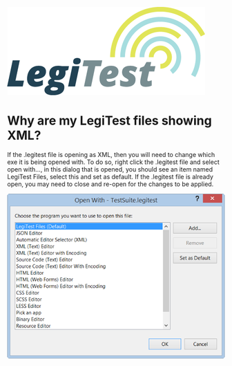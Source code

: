 ﻿![](images/_LegiTestBanner.png)

# Why are my LegiTest files showing XML?



If the .legitest file is opening as XML, then you will need to change which exe it is being opened with. To do so, right click the .legitest file and select open with..., in this dialog that is opened, you should see an item named LegiTest Files, select this and set as default. If the .legitest file is already open, you may need to close and re-open for the changes to be applied.

![](images/OpenWith.png)

